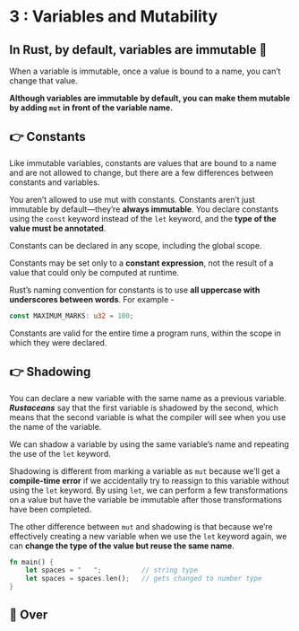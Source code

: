 # 3 : Variables and Mutability

## In Rust, by default, variables are immutable 🥳

When a variable is immutable, once a value is bound to a name, you can’t change that value.

**Although variables are immutable by default, you can make them mutable by adding `mut` in front of the variable name.**

## 👉 Constants

Like immutable variables, constants are values that are bound to a name and are not allowed to change, but there are a few differences between constants and variables.

You aren’t allowed to use mut with constants. Constants aren’t just immutable by default—they’re **always immutable**. You declare constants using the `const` keyword instead of the `let` keyword, and the **type of the value must be annotated**.

Constants can be declared in any scope, including the global scope.

Constants may be set only to a **constant expression**, not the result of a value that could only be computed at runtime.

Rust’s naming convention for constants is to use **all uppercase with underscores between words**. For example -

```rust
const MAXIMUM_MARKS: u32 = 100;
```

Constants are valid for the entire time a program runs, within the scope in which they were declared.

## 👉 Shadowing

You can declare a new variable with the same name as a previous variable. ***Rustaceans*** say that the first variable is shadowed by the second, which means that the second variable is what the compiler will see when you use the name of the variable.

We can shadow a variable by using the same variable’s name and repeating the use of the `let` keyword.

Shadowing is different from marking a variable as `mut` because we’ll get a **compile-time error** if we accidentally try to reassign to this variable without using the `let` keyword. By using `let`, we can perform a few transformations on a value but have the variable be immutable after those transformations have been completed.

The other difference between `mut` and shadowing is that because we’re effectively creating a new variable when we use the `let` keyword again, we can **change the type of the value but reuse the same name**.

```rust
fn main() {
    let spaces = "   ";          // string type
    let spaces = spaces.len();   // gets changed to number type
}
```

## 🥳 Over
